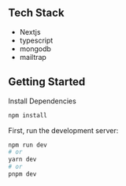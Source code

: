 
## Tech Stack
- Nextjs
- typescript
- mongodb
- mailtrap

## Getting Started
Install Dependencies
```bash
npm install
```
First, run the development server:

```bash
npm run dev
# or
yarn dev
# or
pnpm dev
```
